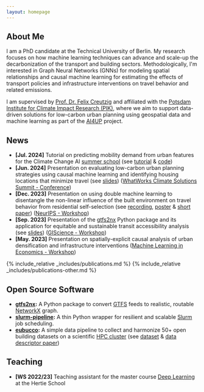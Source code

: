 ```yaml
---
layout: homepage
---
```


## About Me

I am a PhD candidate at the Technical University of Berlin. My research focuses on how machine learning techniques can advance and scale-up the decarbonization of the transport and building sectors. Methodologically, I'm interested in Graph Neural Networks (GNNs) for modeling spatial relationships and causal machine learning for estimating the effects of transport policies and infrastructure interventions on travel behavior and related emissions.

I am supervised by [Prof. Dr. Felix Creutzig](https://www.mcc-berlin.net/en/about/team/creutzig-felix.html) and affiliated with the [Potsdam Institute for Climate Impact Research (PIK)](https://www.pik-potsdam.de/en/institute/departments/climate-economics-and-policy/research/cities-data-science-and-sustainable-planning/cities-data-science-and-sustainable-planning), where we aim to support data-driven solutions for low-carbon urban planning using geospatial data and machine learning as part of the [AI4UP](https://www.mcc-berlin.net/forschung/arbeitsgruppen/landnutzung-infrastruktur-und-transport/ai4up.html) project.

<!-- ## Research Interests

- **Computer Vision:** image recognition, image generation, video captioning
- **Machine Learning:** meta-learning, incremental learning, transfer learning -->


## News
- **[Jul. 2024]** Tutorial on predicting mobility demand from urban features for the Climate Change AI [summer school](https://www.climatechange.ai/events/summer_school2024#virtual-summer-school) (see [tutorial](https://www.climatechange.ai/tutorials?search=id:predicting-mobility-demand) & [code](https://github.com/climatechange-ai-tutorials/mobility-demand))
- **[Jun. 2024]** Presentation on evaluating low-carbon urban planning strategies using causal machine learning and identifying housing locations that minimize travel (see [slides](https://floriannachtigall.github.io/assets/files/wwcs-2024-slides.pdf)) ([WhatWorks Climate Solutions Summit - Conference](https://whatworksclimate.solutions/session/21-urban-typologies/))
- **[Dec. 2023]** Presentation on using double machine learning to disentangle the non-linear influence of the built environment on travel behavior from residential self-selection (see [recording](https://www.climatechange.ai/papers/neurips2023/57), [poster](https://s3.us-east-1.amazonaws.com/climate-change-ai/papers/neurips2023/57/poster.jpg) & [short paper](https://arxiv.org/abs/2312.06616)) ([NeurIPS - Workshop](https://climatechange.ai/events/neurips2023))
- **[Sep. 2023]** Presentation of the [gtfs2nx](https://github.com/ai4up/gtfs2nx) Python package and its application for equitable and sustainable transit accessibility analysis (see [slides](https://otesama2023.readthedocs.io/en/latest/presentations/short_talks.html)) ([GIScience - Workshop](https://otesama2023.readthedocs.io/en/latest/))
- **[May. 2023]** Presentation on spatially-explicit causal analysis of urban densification and infrastructure interventions ([Machine Learning in Economics - Workshop](https://smaxand.github.io/CfP_MLEconomics2.pdf))


{% include_relative _includes/publications.md %}
{% include_relative _includes/publications-other.md %}


## Open Source Software

- **[gtfs2nx](https://github.com/ai4up/gtfs2nx):** A Python package to convert [GTFS](https://developers.google.com/transit/gtfs/) feeds to realistic, routable [NetworkX](https://github.com/networkx/networkx) graph.
- **[slurm-pipeline](https://github.com/ai4up/slurm-pipeline):** A thin Python wrapper for resilient and scalable [Slurm](https://slurm.schedmd.com/documentation.html) job scheduling.
- **[eubucco](https://github.com/ai4up/eubucco):** A simple data pipeline to collect and harmonize 50+ open building datasets on a scientific [HPC cluster](https://www.pik-potsdam.de/en/institute/about/it-services/hpc) (see [dataset](https://eubucco.com/data) & [data descriptor paper](https://www.nature.com/articles/s41597-023-02040-2))


## Teaching
- **[WS 2022/23]** Teaching assistant for the master course [Deep Learning](https://www.hertie-school.org/en/study/course-catalogue/course/course/deep-learning) at the Hertie School

<!-- {% include_relative _includes/services.md %} -->
